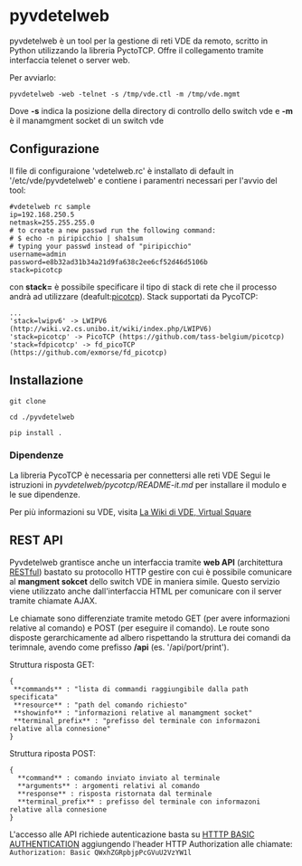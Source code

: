 
pyvdetelweb
========================

pyvdetelweb è un tool per la gestione di reti VDE da remoto, scritto in Python utilizzando la libreria PyctoTCP.
Offre il collegamento tramite interfaccia telenet o server web.

Per avviarlo:
```
pyvdetelweb -web -telnet -s /tmp/vde.ctl -m /tmp/vde.mgmt
```
Dove __-s__ indica la posizione della directory di controllo dello switch vde e  __-m__ è il manamgment socket di un switch vde

Configurazione
---------------
Il file di configuraione 'vdetelweb.rc' è installato di default in '/etc/vde/pyvdetelweb' e contiene i paramentri necessari per l'avvio del tool:

```
#vdetelweb rc sample
ip=192.168.250.5
netmask=255.255.255.0
# to create a new passwd run the following command:
# $ echo -n piripicchio | sha1sum
# typing your passwd instead of "piripicchio"
username=admin
password=e8b32ad31b34a21d9fa638c2ee6cf52d46d5106b
stack=picotcp
```

con __stack=__ è possibile specificare il tipo di stack di rete che il processo andrà ad utilizzare (deafult:[picotcp](https://github.com/tass-belgium/picotcp)).
Stack supportati da PycoTCP:
```
...
'stack=lwipv6' -> LWIPV6 (http://wiki.v2.cs.unibo.it/wiki/index.php/LWIPV6)
'stack=picotcp' -> PicoTCP (https://github.com/tass-belgium/picotcp)
'stack=fdpicotcp' -> fd_picoTCP (https://github.com/exmorse/fd_picotcp)
```

Installazione
-------------

```
git clone

cd ./pyvdetelweb

pip install .
```
### Dipendenze ###

La libreria PycoTCP è necessaria per connettersi alle reti VDE
Segui le istruzioni in *pyvdetelweb/pycotcp/README-it.md* per installare il modulo e le sue dipendenze.

Per più informazioni su VDE, visita [La Wiki di VDE, Virtual Square](http://wiki.v2.cs.unibo.it/)

REST API
--------
Pyvdetelweb grantisce anche un interfaccia tramite __web API__ (architettura [RESTful](https://en.wikipedia.org/wiki/Representational_state_transfer)) bastato su protocollo HTTP gestire con cui è possibile comunicare al __mangment sokcet__ dello switch VDE in maniera simile.
Questo servizio viene utilizzato anche dall'interfaccia HTML per comunicare con il server tramite chiamate AJAX.

Le chiamate sono differenziate tramite metodo GET (per avere informazioni relative al comando) e POST (per eseguire il comando).
Le route sono disposte gerarchicamente ad albero rispettando la struttura dei comandi da terimnale, avendo come prefisso __/api__ (es. '/api/port/print').

Struttura risposta GET:
```
{
 **commands** : "lista di commandi raggiungibile dalla path specificata"
 **resource** : "path del comando richiesto"
 **showinfo** : "informazioni relative al manamgment socket"
 **terminal_prefix** : "prefisso del terminale con informazoni relative alla connesione"
}
```

Struttura riposta POST:
```
{
  **command** : comando inviato inviato al terminale
  **arguments** : argomenti relativi al comando
  **response** : risposta ristornata dal terminale
  **terminal_prefix** : prefisso del terminale con informazoni relative alla connesione
}
```

L'accesso alle API richiede autenticazione basta su [HTTTP BASIC AUTHENTICATION](https://en.wikipedia.org/wiki/Basic_access_authentication)
aggiungendo l'header HTTP Authorization alle chiamate:
`Authorization: Basic QWxhZGRpbjpPcGVuU2VzYW1l`
